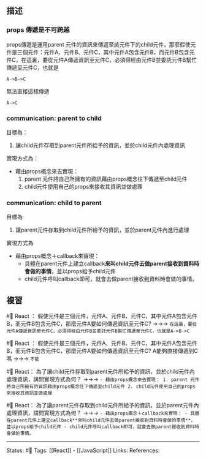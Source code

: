 ## 描述


### props 傳遞是不可跨越
props傳遞是運用parent 元件的資訊來傳遞至該元件下的child元件，那麼假使元件是三個元件：元件A、元件B、元件C，其中元件A包含元件B，而元件B包含元件C，在這裏，要從元件A傳遞資訊至元件C，必須得經由元件B並委託元件B幫忙傳遞至元件C，也就是
```
A->B->C
```

無法直接這樣傳遞
```
A->C
```


### communication: parent to child 
目標為：
1. 讓child元件存取到parent元件所給予的資訊，並於child元件內處理資訊

實現方式為：
- 藉由props概念來去實現：
	1. parent 元件將自己所擁有的資訊藉由props概念往下傳遞至child元件
	2. child元件使用自己的props來接收其資訊並做處理

### communication: child to parent
目標為
1. 讓parent元件存取到child元件所給予的資訊，並於parent元件內進行處理

實現方式為
- 藉由props概念＋callback來實現：
	- 具體在parent元件上建立callback**來叫child元件去做parent接收到資料時會做的事情**，並以props給予child元件
	- child元件呼叫callback即可，就會去做parent接收到資料時會做的事情。


## 複習
#🧠 React ： 假使元件是三個元件，元件A、元件B、元件C，其中元件A包含元件B，而元件B包含元件C，那麼元件A要如何傳遞資訊至元件C? ->->-> `在這裏，要從元件A傳遞資訊至元件C，必須得經由元件B並委託元件B幫忙傳遞至元件C，也就是A->B->C`
<!--SR:!2022-10-03,27,250-->

#🧠 React ： 假使元件是三個元件，元件A、元件B、元件C，其中元件A包含元件B，而元件B包含元件C，那麼元件A要如何傳遞資訊至元件C? A能夠直接傳遞到C嗎 ->->-> `不能`
<!--SR:!2022-11-16,53,250-->

#🧠 React： 為了讓child元件存取到parent元件所給予的資訊，並於child元件內處理資訊，請問實現方式為何？ ->->-> `- 藉由props概念來去實現： 1. parent 元件將自己所擁有的資訊藉由props概念往下傳遞至child元件 2. child元件使用自己的props來接收其資訊並做處理`
<!--SR:!2022-10-16,28,230-->

#🧠 React： 為了讓parent元件存取到child元件所給予的資訊，並於parent元件內處理資訊，請問實現方式為何？ ->->-> `- 藉由props概念＋callback來實現： - 具體在parent元件上建立callback**來叫child元件去做parent接收到資料時會做的事情**，並以props給予child元件 - child元件呼叫callback即可，就會去做parent接收到資料時會做的事情。`
<!--SR:!2022-09-26,22,250-->



---
Status: #🌱 
Tags:
[[React]] - [[JavaScript]]
Links:
References: